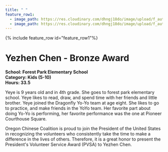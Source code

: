 ```yaml
---
title: " "
feature_row1:
  - image_path: https://res.cloudinary.com/dhngj18do/image/upload/f_auto,q_auto/v1/images/pvsa/2023_Yezhen_Chen1
  - image_path: https://res.cloudinary.com/dhngj18do/image/upload/f_auto,q_auto/v1/images/activities/year_2023
---
```


{% include feature_row id="feature_row1"%}

# Yezhen Chen - Bronze Award

**School: Forest Park Elementary School**  
**Category: Kids (5-10)**  
**Hours: 33.5**  

Yeye is 9 years old and in 4th grade. She goes to forest park elementary school. Yeye likes to read, draw, and spend time with her friends and little brother. Yeye joined the Dragonfly Yo-Yo team at age eight. She likes to go to practice, and make friends in the YoYo team. Her favorite
part about doing Yo-Yo is performing, her favorite performance was the one at Pioneer Courthouse Square.

Oregon Chinese Coalition is proud to join the President of the United States in recognizing the volunteers who consistently take the time to make a difference in the lives of others. Therefore, it is a great honor to present the President's Volunteer Service Award (PVSA) to Yezhen Chen.
